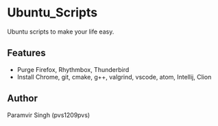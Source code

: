 # Ubuntu_Scripts
Ubuntu scripts to make your life easy.

## Features 
* Purge Firefox, Rhythmbox, Thunderbird
* Install Chrome, git, cmake, g++, valgrind, vscode, atom, Intellij, Clion

## Author
Paramvir Singh (pvs1209pvs)
